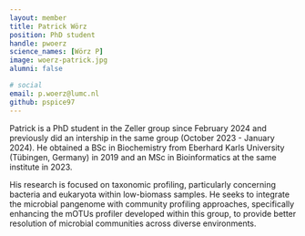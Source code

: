 ```yaml
---
layout: member
title: Patrick Wörz
position: PhD student
handle: pwoerz
science_names: [Wörz P]
image: woerz-patrick.jpg
alumni: false

# social
email: p.woerz@lumc.nl
github: pspice97
---
```


Patrick is a PhD student in the Zeller group since February 2024 and previously did an intership in the same group (October 2023 - January 2024). He obtained a BSc in Biochemistry from Eberhard Karls University (Tübingen, Germany) in 2019 and an MSc in Bioinformatics at the same institute in 2023.

His research is focused on taxonomic profiling, particularly concerning bacteria and eukaryota within low-biomass samples. He seeks to integrate the microbial pangenome with community profiling approaches, specifically enhancing the mOTUs profiler developed within this group, to provide better resolution of microbial communities across diverse environments.